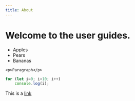 ```yaml
---
title: About
---
```

# Welcome to the user guides.

* Apples
* Pears
* Bananas


~~~markup
<p>Paragraph</p>
~~~

~~~javascript
for (let i=0; i<10; i++)
    console.log(i);
~~~

This is a [link](../)